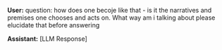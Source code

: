 **User:**
question: how does one becoje like that - is it the narratives and premises one chooses and acts on. What way am i talking about please elucidate that before answering


**Assistant:**
[LLM Response]

